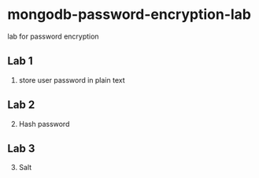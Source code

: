 # mongodb-password-encryption-lab
lab for password encryption

## Lab 1
1. store user password in plain text

## Lab 2
2. Hash password

## Lab 3
3. Salt
